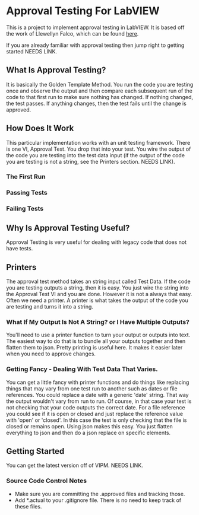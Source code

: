# Approval Testing For LabVIEW

This is a project to implement approval testing in LabVIEW. It is based off the work of Llewellyn Falco, which can be found [here](https://approvaltests.com/). 


If you are already familiar with approval testing then jump right to getting started NEEDS LINK.

## What Is Approval Testing?

It is basically the Golden Template Method. You run the code you are testing once and observe the output and then compare each subsequent run of the code to that first run to make sure nothing has changed. If nothing changed, the test passes. If anything changes, then the test fails until the change is approved.

## How Does It Work

This particular implementation works with an unit testing framework. There is one VI, Approval Test. You drop that into your test. You wire the output of the code you are testing into the test data input (if the output of the code you are testing is not a string, see the Printers section. NEEDS LINK).

### The First Run



### Passing Tests

### Failing Tests

## Why Is Approval Testing Useful?

Approval Testing is very useful for dealing with legacy code that does not have tests.

## Printers

The approval test method takes an string input called Test Data. If the code you are testing outputs a string, then it is easy. You just wire the string into the Approval Test VI and you are done. However it is not a always that easy. Often we need a printer. A printer is what takes the output of the code you are testing and turns it into a string.

### What If My Output Is Not A String? or I Have Multiple Outputs?

You'll need to use a printer function to turn your output or outputs into text. The easiest way to do that is to bundle all your outputs together and then flatten them to json. Pretty printing is useful here. It makes it easier later when you need to approve changes.

### Getting Fancy - Dealing With Test Data That Varies.

You can get a little fancy with printer functions and do things like replacing things that may vary from one test run to another such as dates or file references. You could replace a date with a generic 'date' string. That way the output wouldn't vary from run to run. Of course, in that case your test is not checking that your code outputs the correct date. For a file reference you could see if it is open or closed and  just replace the reference value with 'open' or 'closed'. In this case the test is only checking that the file is closed or remains open. Using json makes this easy. You just flatten everything to json and then do a json replace on specific elements.

## Getting Started

You can get the latest version off of VIPM. NEEDS LINK. 

### Source Code Control Notes

- Make sure you are committing the .approved files and tracking those.
- Add *.actual to your .gitignore file. There is no need to keep track of these files.
